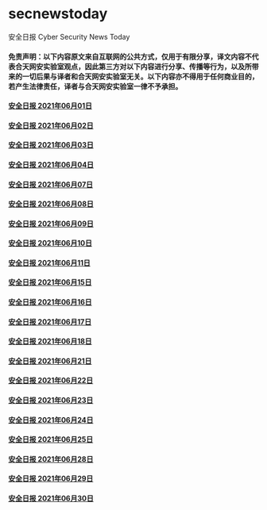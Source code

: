 # secnewstoday

安全日报 Cyber Security News Today

#### 免责声明：以下内容原文来自互联网的公共方式，仅用于有限分享，译文内容不代表合天网安实验室观点，因此第三方对以下内容进行分享、传播等行为，以及所带来的一切后果与译者和合天网安实验室无关。以下内容亦不得用于任何商业目的，若产生法律责任，译者与合天网安实验室一律不予承担。

#### [安全日报 2021年06月01日](https://github.com/hetianlab/secnewstoday/blob/master/June.2021/secnews-20210601.md)
#### [安全日报 2021年06月02日](https://github.com/hetianlab/secnewstoday/blob/master/June.2021/secnews-20210602.md)
#### [安全日报 2021年06月03日](https://github.com/hetianlab/secnewstoday/blob/master/June.2021/secnews-20210603.md)
#### [安全日报 2021年06月04日](https://github.com/hetianlab/secnewstoday/blob/master/June.2021/secnews-20210604.md)
#### [安全日报 2021年06月07日](https://github.com/hetianlab/secnewstoday/blob/master/June.2021/secnews-20210607.md)
#### [安全日报 2021年06月08日](https://github.com/hetianlab/secnewstoday/blob/master/June.2021/secnews-20210608.md)
#### [安全日报 2021年06月09日](https://github.com/hetianlab/secnewstoday/blob/master/June.2021/secnews-20210609.md)
#### [安全日报 2021年06月10日](https://github.com/hetianlab/secnewstoday/blob/master/June.2021/secnews-20210610.md)
#### [安全日报 2021年06月11日](https://github.com/hetianlab/secnewstoday/blob/master/June.2021/secnews-20210611.md)
#### [安全日报 2021年06月15日](https://github.com/hetianlab/secnewstoday/blob/master/June.2021/secnews-20210615.md)
#### [安全日报 2021年06月16日](https://github.com/hetianlab/secnewstoday/blob/master/June.2021/secnews-20210616.md)
#### [安全日报 2021年06月17日](https://github.com/hetianlab/secnewstoday/blob/master/June.2021/secnews-20210617.md)
#### [安全日报 2021年06月18日](https://github.com/hetianlab/secnewstoday/blob/master/June.2021/secnews-20210618.md)
#### [安全日报 2021年06月21日](https://github.com/hetianlab/secnewstoday/blob/master/June.2021/secnews-20210621.md)
#### [安全日报 2021年06月22日](https://github.com/hetianlab/secnewstoday/blob/master/June.2021/secnews-20210622.md)
#### [安全日报 2021年06月23日](https://github.com/hetianlab/secnewstoday/blob/master/June.2021/secnews-20210623.md)
#### [安全日报 2021年06月24日](https://github.com/hetianlab/secnewstoday/blob/master/June.2021/secnews-20210624.md)
#### [安全日报 2021年06月25日](https://github.com/hetianlab/secnewstoday/blob/master/June.2021/secnews-20210625.md)
#### [安全日报 2021年06月28日](https://github.com/hetianlab/secnewstoday/blob/master/June.2021/secnews-20210628.md)
#### [安全日报 2021年06月29日](https://github.com/hetianlab/secnewstoday/blob/master/June.2021/secnews-20210629.md)
#### [安全日报 2021年06月30日](https://github.com/hetianlab/secnewstoday/blob/master/June.2021/secnews-20210630.md)
